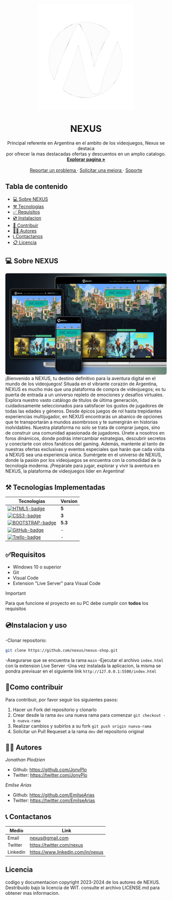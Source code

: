 <!-- Proyect Logo -->
<div align= "center">
    <a href='https://nexus-89i.netlify.app'>
    <img src='./img/nexus-logo_720.png' alt='Nexus' width='300' />
    </a>
    <h1>NEXUS</h1>
    <p>
    Principal referente en Argentina en el ambito de los videojuegos,
    Nexus se destaca<br> por ofrecer la mas destacadas ofertas y descuentos en un amplio catalogo.
    <br>
    <a href='https://nexus-89i.netlify.app'>
    <strong>Explorar pagina » </strong>
    </a>
    <br>
    <br>
    <a href='https://nexus-89i.netlify.app'>
    Reportar un problema
    </a>
    ·
    <a href='https://nexus-89i.netlify.app'>
    Solicitar una mejora
    </a>
    ·
    <a href='https://nexus-89i.netlify.app'>
    Soporte
    </a>
    </p>
</div>

## Tabla de contenido

- [💻 Sobre NEXUS](#💻-sobre-nexus)
- [⚒️ Tecnologias](#⚒️-tecnologías-implementadas)
- [✅ Requisitos](#✅requisitos)
- [💿 Instalacion](#💿instalacion-y-uso)
- [🤝 Contribuir](#🤝como-contribuir)
- [👩‍💻 Autores](#👩‍💻-autores)
- [📞 Contactanos](#📞-contactanos)
- [📋 Licencia](#licencia)

## 💻 Sobre NEXUS

![Nexus](./img/nexus-page_720.png)
¡Bienvenido a NEXUS, tu destino definitivo para la aventura digital en el mundo de los videojuegos! Situada en el vibrante corazón de Argentina, NEXUS es mucho más que una plataforma de compra de videojuegos; es tu puerta de entrada a un universo repleto de emociones y desafíos virtuales.
Explora nuestro vasto catálogo de títulos de última generación, cuidadosamente seleccionados para satisfacer los gustos de jugadores de todas las edades y géneros. Desde épicos juegos de rol hasta trepidantes experiencias multijugador, en NEXUS encontrarás un abanico de opciones que te transportarán a mundos asombrosos y te sumergirán en historias inolvidables.
Nuestra plataforma no solo se trata de comprar juegos, sino de construir una comunidad apasionada de jugadores. Únete a nosotros en foros dinámicos, donde podrás intercambiar estrategias, descubrir secretos y conectarte con otros fanáticos del gaming. Además, mantente al tanto de nuestras ofertas exclusivas y eventos especiales que harán que cada visita a NEXUS sea una experiencia única.
Sumérgete en el universo de NEXUS, donde la pasión por los videojuegos se encuentra con la comodidad de la tecnología moderna. ¡Prepárate para jugar, explorar y vivir la aventura en NEXUS, la plataforma de videojuegos líder en Argentina!

## ⚒️ Tecnologías Implementadas

| Tecnologias                         | Version |
| ----------------------------------- | ------- |
| [![HTML5-badge]][HTML-url]          | **5**   |
| [![CSS3-badge]][CSS3-url]           | **3**   |
| [![BOOTSTRAP-badge]][BOOTSTRAP-url] | **5.3** |
| [![GitHub-badge]][GitHub-url]       | -       |
| [![Trello-badge]][Trello-url]       | -       |

## ✅Requisitos

- Windows 10 o superior
- Git
- Visual Code
- Extension "Live Server" para Visual Code

> [!IMPORTANT]
> Para que funcione el proyecto en su PC debe cumplir con **todos** los requisitos

## 💿Instalacion y uso

-Clonar repositorio:

```bash
git clone https://github.com/nexus/nexus-shop.git
```

-Asegurarse que se encuentra la rama `main`
-Ejecutar el archivo `index.html` con la extension Live Server
-Una vez instalada la aplicacion, la misma se pondra previsuar en el siguiente link `http://127.0.0.1:5500/index.html`

## 🤝Como contribuir

Para contribuir, por favor seguir los siguientes pasos:

1. Hacer un Fork del repositorio y clonarlo
2. Crear desde la rama `dev` una nueva rama para comenzar `git checkout -b nueva-rama`
3. Realizar cambios y subirlos a su fork `git push origin nueva-rama`
4. Solicitar un Pull Requeset a la rama `dev` del repositorio original

## 👩‍💻 Autores

_Jonathan Plodzien_

- Github: https://github.com/JonyPlo
- Twitter: https://twitter.com/JonyPlo

_Emilse Arias_

- Github: https://github.com/EmilseArias
- Twitter: https://twitter.com/EmilseArias

## 📞 Contactanos

| Medio    | Link                              |
| -------- | --------------------------------- |
| Email    | nexus@gmail.com                   |
| Twitter  | https://twitter.com/nexus         |
| Linkedin | https://www.linkedin.com/in/nexus |

## Licencia

codigo y documentacion copyright 2023-2024 de los autores de NEXUS. Destribuido bajo la licencia de WIT. consulte el archivo LICENSE.md para obtener mas informacion.

<!-- markdown limks & images -->

[HTML5-badge]: https://img.shields.io/badge/HTML5-E34F26?style=for-the-badge&logo=html5&logoColor=white
[HTML-url]: https://html.com/tags/
[CSS3-badge]: https://img.shields.io/badge/CSS3-1572B6?style=for-the-badge&logo=css3&logoColor=white
[CSS3-url]: https://www.w3.org/Style/CSS/
[BOOTSTRAP-badge]: https://img.shields.io/badge/Bootstrap-563D7C?style=for-the-badge&logo=bootstrap&logoColor=white
[BOOTSTRAP-url]: https://getbootstrap.com/
[GitHub-badge]: https://img.shields.io/badge/GitHub-100000?style=for-the-badge&logo=github&logoColor=white
[GitHub-url]: https://github.com/
[Trello-badge]: https://img.shields.io/badge/Trello-0052CC?style=for-the-badge&logo=trello&logoColor=white
[Trello-url]: https://trello.com/
